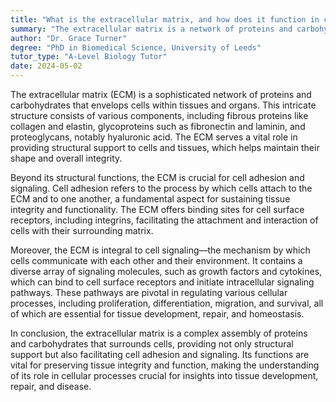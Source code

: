 ```yaml
---
title: "What is the extracellular matrix, and how does it function in cell adhesion and signaling?"
summary: "The extracellular matrix is a network of proteins and carbohydrates that surrounds cells, providing structural support and facilitating cell adhesion and signaling."
author: "Dr. Grace Turner"
degree: "PhD in Biomedical Science, University of Leeds"
tutor_type: "A-Level Biology Tutor"
date: 2024-05-02
---
```


The extracellular matrix (ECM) is a sophisticated network of proteins and carbohydrates that envelops cells within tissues and organs. This intricate structure consists of various components, including fibrous proteins like collagen and elastin, glycoproteins such as fibronectin and laminin, and proteoglycans, notably hyaluronic acid. The ECM serves a vital role in providing structural support to cells and tissues, which helps maintain their shape and overall integrity.

Beyond its structural functions, the ECM is crucial for cell adhesion and signaling. Cell adhesion refers to the process by which cells attach to the ECM and to one another, a fundamental aspect for sustaining tissue integrity and functionality. The ECM offers binding sites for cell surface receptors, including integrins, facilitating the attachment and interaction of cells with their surrounding matrix.

Moreover, the ECM is integral to cell signaling—the mechanism by which cells communicate with each other and their environment. It contains a diverse array of signaling molecules, such as growth factors and cytokines, which can bind to cell surface receptors and initiate intracellular signaling pathways. These pathways are pivotal in regulating various cellular processes, including proliferation, differentiation, migration, and survival, all of which are essential for tissue development, repair, and homeostasis.

In conclusion, the extracellular matrix is a complex assembly of proteins and carbohydrates that surrounds cells, providing not only structural support but also facilitating cell adhesion and signaling. Its functions are vital for preserving tissue integrity and function, making the understanding of its role in cellular processes crucial for insights into tissue development, repair, and disease.
    